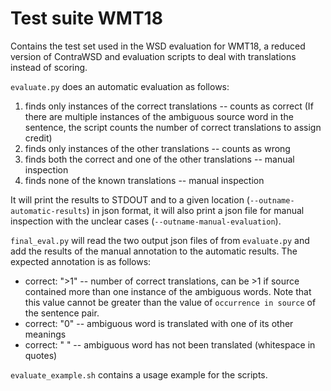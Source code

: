 # Test suite WMT18

Contains the test set used in the WSD evaluation for WMT18, a reduced version of ContraWSD and evaluation scripts to deal with translations instead of scoring.

`evaluate.py` does an automatic evaluation as follows:
1. finds only instances of the correct translations -- counts as correct (If there are multiple instances of the ambiguous source word in the sentence, the script counts the number of correct translations to assign credit)
2. finds only instances of the other translations -- counts as wrong
3. finds both the correct and one of the other translations -- manual inspection
3. finds none of the known translations -- manual inspection

It will print the results to STDOUT and to a given location (`--outname-automatic-results`) in json format, it will also print a json file for manual inspection with the unclear cases (`--outname-manual-evaluation`).

`final_eval.py` will read the two output json files of from `evaluate.py` and add the results of the manual annotation to the automatic results. The expected annotation is as follows:

- correct: ">1" -- number of correct translations, can be >1 if source contained more than one instance of the ambiguous words. Note that this value cannot be greater than the value of `occurrence in source` of the sentence pair.
- correct: "0"  -- ambiguous word is translated with one of its other meanings
- correct: " "  -- ambiguous word has not been translated (whitespace in quotes)

`evaluate_example.sh` contains a usage example for the scripts.
